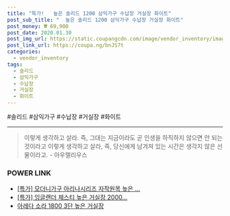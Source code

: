```yaml
--- 
title: "특가!   높은 솔리드 1200 삼익가구 수납장 거실장 화이트" 
post_sub_title: "  높은 솔리드 1200 삼익가구 수납장 거실장 화이트" 
post_money: ₩ 69,900 
post_date: 2020.01.30 
post_img_url: https://static.coupangcdn.com/image/vendor_inventory/images/2018/11/05/16/8/f5bbac22-6336-4f99-8b8a-38496a8237ee.jpg 
post_link_url: https://coupa.ng/bnJS7t 
categories: 
  - vendor_inventory 
tags: 
  - 솔리드 
  - 삼익가구 
  - 수납장 
  - 거실장 
  - 화이트 
--- 
```

  #솔리드 #삼익가구 #수납장 #거실장 #화이트 
<hr> 

> 이렇게 생각하고 살라. 즉, 그대는 지금이라도 곧 인생을 하직하지 않으면 안 되는 것이라고 이렇게 생각하고 살라, 즉, 당신에게 남겨져 있는 시간은 생각지 않은 선물이라고. - 아우렐리우스 


### POWER LINK

* <a href="https://blog.naver.com/an0733/221790656093" target="_blank">[특가] 모더니가구 아리나시리즈 자작원목 높은 ...</a>
* <a href="https://blog.naver.com/sakai111/221791472676" target="_blank">[특가] 잉글랜더 체스티 높은 거실장 2000...</a>
* <a href="https://blog.naver.com/fasyy4321/221790472351" target="_blank">아레다 소라 1800 3단 높은 거실장</a>
